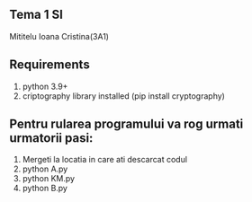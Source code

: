 ## Tema 1 SI 
Mititelu Ioana Cristina(3A1)

## Requirements 
1. python 3.9+
2. criptography library installed (pip install cryptography) 

## Pentru rularea programului va rog urmati urmatorii pasi:
1. Mergeti la locatia in care ati descarcat codul
2. python A.py
3. python KM.py
4. python B.py
